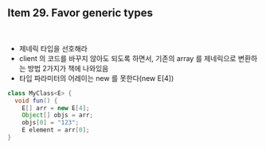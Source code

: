 ## Item 29. Favor generic types
<br/>

* 제네릭 타입을 선호해라
* client 의 코드를 바꾸지 않아도 되도록 하면서, 기존의 array 를 제네릭으로 변환하는 방법 2가지가 책에 나와있음
* 타입 파라미터의 어레이는 new 를 못한다(new E[4])

```java
class MyClass<E> {
  void fun() {
    E[] arr = new E[4];
    Object[] objs = arr;
    objs[0] = "123";
    E element = arr[0];
}
```

